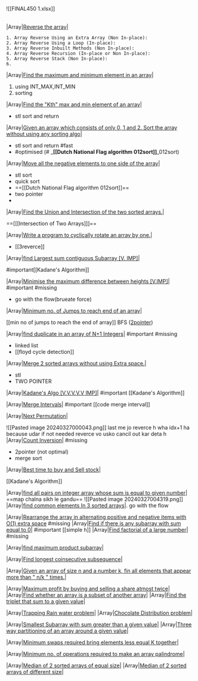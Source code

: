 ![[FINAL450 1.xlsx]]

|     |     |
| --- | --- |
 
|Array|[Reverse the array](https://www.geeksforgeeks.org/write-a-program-to-reverse-an-array-or-string/)|

    1. Array Reverse Using an Extra Array (Non In-place):
    2. Array Reverse Using a Loop (In-place):
    3. Array Reverse Inbuilt Methods (Non In-place):
    4. Array Reverse Recursion (In-place or Non In-place):
    5. Array Reverse Stack (Non In-place):
    6. 
|Array|[Find the maximum and minimum element in an array](https://www.geeksforgeeks.org/maximum-and-minimum-in-an-array/)|

1. using INT_MAX,INT_MIN
2. sorting

|Array|[Find the "Kth" max and min element of an array](https://practice.geeksforgeeks.org/problems/kth-smallest-element/0)|

- stl sort and return

|Array|[Given an array which consists of only 0, 1 and 2. Sort the array without using any sorting algo](https://practice.geeksforgeeks.org/problems/sort-an-array-of-0s-1s-and-2s/0)|

- stl sort and return #fast 
- #optimised (# _**[[Dutch National Flag algorithm 012sort]]**_012sort)

|Array|[Move all the negative elements to one side of the array](https://www.geeksforgeeks.org/move-negative-numbers-beginning-positive-end-constant-extra-space/)|

   - stl sort
   - quick sort
   - ==[[Dutch National Flag algorithm 012sort]]==
   - two pointer
   - 
|Array|[Find the Union and Intersection of the two sorted arrays.](https://practice.geeksforgeeks.org/problems/union-of-two-arrays/0)|

   ==[[[Intersection of Two Arrays]]]==
   
|Array|[Write a program to cyclically rotate an array by one.](https://practice.geeksforgeeks.org/problems/cyclically-rotate-an-array-by-one/0)|

- [[3reverce]]

|Array|[find Largest sum contiguous Subarray [V. IMP]](https://practice.geeksforgeeks.org/problems/kadanes-algorithm/0)|

#important[[Kadane's Algorithm]]


|Array|[Minimise the maximum difference between heights [V.IMP]](https://practice.geeksforgeeks.org/problems/minimize-the-heights3351/1)|
#important
#missing
- go with the flow(brueate force)

|Array|[Minimum no. of Jumps to reach end of an array](https://practice.geeksforgeeks.org/problems/minimum-number-of-jumps/0)|

[[min no of jumps to reach the end of array]]
BFS ([2pointer](https://www.youtube.com/watch?v=dJ7sWiOoK7g))

|Array|[find duplicate in an array of N+1 Integers](https://leetcode.com/problems/find-the-duplicate-number/)|
#important
#missing
- linked list
- [[floyd cycle detection]]

|Array|[Merge 2 sorted arrays without using Extra space.](https://practice.geeksforgeeks.org/problems/merge-two-sorted-arrays5135/1)|
- stl
- TWO POINTER

|Array|[Kadane's Algo [V.V.V.V.V IMP]](https://practice.geeksforgeeks.org/problems/kadanes-algorithm/0)|
#important 
[[Kadane's Algorithm]]

|Array|[Merge Intervals](https://leetcode.com/problems/merge-intervals/)|
#important 
[[code merge interval]]

|Array|[Next Permutation](https://leetcode.com/problems/next-permutation/)|

![[Pasted image 20240327000043.png]]
last me jo reverce h wha idx+1 ha because udar if not needed reverce vo usko cancil out kar deta h
|Array|[Count Inversion](https://practice.geeksforgeeks.org/problems/inversion-of-array/0)|
#missing
- 2pointer (not optimal)
- merge sort 

|Array|[Best time to buy and Sell stock](https://leetcode.com/problems/best-time-to-buy-and-sell-stock/)|

[[Kadane's Algorithm]]

|Array|[find all pairs on integer array whose sum is equal to given number](https://practice.geeksforgeeks.org/problems/count-pairs-with-given-sum5022/1)|
==map chalna sikh le gandu==
![[Pasted image 20240327004319.png]]
|Array|[find common elements In 3 sorted arrays](https://practice.geeksforgeeks.org/problems/common-elements1132/1)|.
go with the flow

|Array|[Rearrange the array in alternating positive and negative items with O(1) extra space](https://www.geeksforgeeks.org/rearrange-array-alternating-positive-negative-items-o1-extra-space/)
#missing
|Array|[Find if there is any subarray with sum equal to 0](https://practice.geeksforgeeks.org/problems/subarray-with-0-sum/0)|
#important [[simple h]] 
|Array|[Find factorial of a large number](https://practice.geeksforgeeks.org/problems/factorials-of-large-numbers/0)|
#missing

|Array|[find maximum product subarray](https://practice.geeksforgeeks.org/problems/maximum-product-subarray3604/1)|

|Array|[Find longest coinsecutive subsequence](https://practice.geeksforgeeks.org/problems/longest-consecutive-subsequence/0)|

|Array|[Given an array of size n and a number k, fin all elements that appear more than " n/k " times.](https://www.geeksforgeeks.org/given-an-array-of-of-size-n-finds-all-the-elements-that-appear-more-than-nk-times/)|

|Array|[Maximum profit by buying and selling a share atmost twice](https://www.geeksforgeeks.org/maximum-profit-by-buying-and-selling-a-share-at-most-twice/)|
|Array|[Find whether an array is a subset of another array](https://practice.geeksforgeeks.org/problems/array-subset-of-another-array/0)|
|Array|[Find the triplet that sum to a given value](https://practice.geeksforgeeks.org/problems/triplet-sum-in-array/0)|

|Array|[Trapping Rain water problem](https://practice.geeksforgeeks.org/problems/trapping-rain-water/0)|
|Array|[Chocolate Distribution problem](https://practice.geeksforgeeks.org/problems/chocolate-distribution-problem/0)|

|Array|[Smallest Subarray with sum greater than a given value](https://practice.geeksforgeeks.org/problems/smallest-subarray-with-sum-greater-than-x/0)|
|Array|[Three way partitioning of an array around a given value](https://practice.geeksforgeeks.org/problems/three-way-partitioning/1)|

|Array|[Minimum swaps required bring elements less equal K together](https://practice.geeksforgeeks.org/problems/minimum-swaps-required-to-bring-all-elements-less-than-or-equal-to-k-together/0)|

|Array|[Minimum no. of operations required to make an array palindrome](https://practice.geeksforgeeks.org/problems/palindromic-array/0)|

|Array|[Median of 2 sorted arrays of equal size](https://practice.geeksforgeeks.org/problems/find-the-median0527/1)|
|Array|[Median of 2 sorted arrays of different size](https://www.geeksforgeeks.org/median-of-two-sorted-arrays-of-different-sizes/)|
	